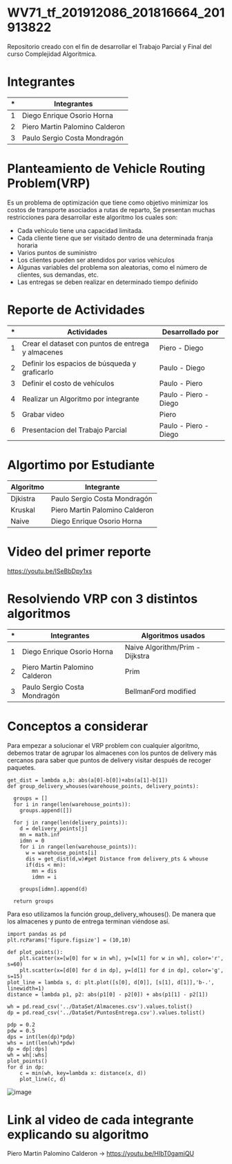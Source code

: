 # WV71_tf_201912086_201816664_201913822
Repositorio creado con el fin de desarrollar el Trabajo Parcial y Final del curso Complejidad Algoritmica.

# Integrantes

| * | Integrantes |
| ------ | ------ |
| 1 | Diego Enrique Osorio Horna |
| 2 | Piero Martin Palomino Calderon |
| 3 | Paulo Sergio Costa Mondragón |

# Planteamiento de Vehicle Routing Problem(VRP)

 Es un problema de optimización que tiene como objetivo minimizar los costos de transporte asociados a rutas de reparto, Se presentan muchas restricciones para desarrollar este algoritmo los cuales son:
- Cada vehículo tiene una capacidad limitada.
- Cada cliente tiene que ser visitado dentro de una determinada franja horaria
- Varios puntos de suministro
- Los clientes pueden ser atendidos por varios vehículos
- Algunas variables del problema son aleatorias, como el número de clientes, sus demandas, etc.
- Las entregas se deben realizar en determinado tiempo definido

# Reporte de Actividades 

| * | Actividades | Desarrollado por |
| ------ | ------ | ------ |
| 1 | Crear el dataset con puntos de entrega y almacenes | Piero - Diego |
| 2 | Definir los espacios de búsqueda y graficarlo | Paulo - Diego |
| 3 | Definir el costo de vehículos | Paulo - Piero|
| 4 | Realizar un Algoritmo por integrante | Paulo - Piero - Diego |
| 5 | Grabar video | Piero |
| 6 | Presentacion del Trabajo Parcial | Paulo - Piero - Diego |

# Algortimo por Estudiante

| Algoritmo | Integrante |
| ------ | ------ |
| Djkistra | Paulo Sergio Costa Mondragón |
| Kruskal | Piero Martin Palomino Calderon |
| Naive | Diego Enrique Osorio Horna |

# Video del primer reporte
https://youtu.be/ISeBbDpy1xs

# Resolviendo VRP con 3 distintos algoritmos
| * | Integrantes | Algoritmos usados |
| ------ | ------ | ------ |
| 1 | Diego Enrique Osorio Horna | Naive Algorithm/Prim - Dijkstra |
| 2 | Piero Martin Palomino Calderon | Prim | 
| 3 | Paulo Sergio Costa Mondragón | BellmanFord modified |

# Conceptos a considerar

Para empezar a solucionar el VRP problem con cualquier algoritmo, debemos tratar de agrupar los almacenes con los puntos de delivery más cercanos para saber que puntos de delivery visitar después de recoger paquetes.
```
get_dist = lambda a,b: abs(a[0]-b[0])+abs(a[1]-b[1])
def group_delivery_whouses(warehouse_points, delivery_points):

  groups = []
  for i in range(len(warehouse_points)):
    groups.append([])

  for j in range(len(delivery_points)):
    d = delivery_points[j]
    mn = math.inf
    idmn = 0
    for i in range(len(warehouse_points)):
      w = warehouse_points[i]
      dis = get_dist(d,w)#get Distance from delivery_pts & whouse
      if(dis < mn):
        mn = dis
        idmn = i

    groups[idmn].append(d)

  return groups
```
Para eso utilizamos la función group_delivery_whouses(). De manera que los almacenes y punto de entrega terminan viéndose así.
```import matplotlib.pyplot as plt
import pandas as pd
plt.rcParams['figure.figsize'] = (10,10)

def plot_points():
    plt.scatter(x=[w[0] for w in wh], y=[w[1] for w in wh], color='r', s=60)
    plt.scatter(x=[d[0] for d in dp], y=[d[1] for d in dp], color='g', s=15)
plot_line = lambda s, d: plt.plot([s[0], d[0]], [s[1], d[1]],'b-.', linewidth=1)
distance = lambda p1, p2: abs(p1[0] - p2[0]) + abs(p1[1] - p2[1])

wh = pd.read_csv('../DataSet/Almacenes.csv').values.tolist()
dp = pd.read_csv('../DataSet/PuntosEntrega.csv').values.tolist()

pdp = 0.2
pdw = 0.5
dps = int(len(dp)*pdp)
whs = int(len(wh)*pdw)
dp = dp[:dps]
wh = wh[:whs]
plot_points()
for d in dp:
    c = min(wh, key=lambda x: distance(x, d))
    plot_line(c, d)
```
![image](https://user-images.githubusercontent.com/48858434/143721965-652213ee-1d66-495a-8872-8aeaa1f78b1e.png)

# Link al video de cada integrante explicando su algoritmo

Piero Martin Palomino Calderon -> https://youtu.be/HIbT0gamiQU



